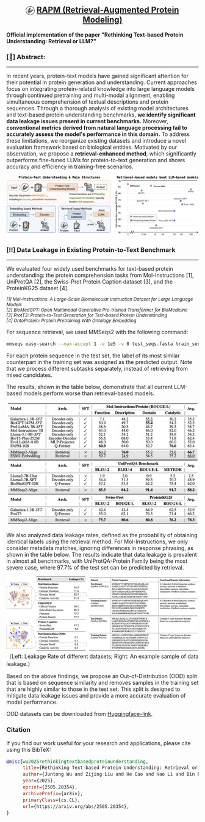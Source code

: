 

<h2 align="center">
  <img src="figs/protein.png" style="vertical-align:middle; width:23px; height:23px;" />
  <a href=""> RAPM (Retrieval-Augmented Protein Modeling) </a>
</h2>

**Official implementation of the paper "Rethinking Text-based Protein Understanding: Retrieval or LLM?"**


### [📖] Abstract:
---
In recent years, protein-text models have gained significant attention for their potential in protein generation and understanding. Current approaches focus on integrating protein-related knowledge into large language models through continued pretraining and multi-modal alignment, enabling simultaneous comprehension of textual descriptions and protein sequences. 
Through a thorough analysis of existing model architectures and text-based protein understanding benchmarks, **we identify significant data leakage issues present in current benchmarks.** Moreover, **conventional metrics derived from natural language processing fail to accurately assess the model's performance in this domain.** To address these limitations, we reorganize existing datasets and introduce a novel evaluation framework based on biological entities. Motivated by our observation, we propose a **retrieval-enhanced method**, which significantly outperforms fine-tuned LLMs for protein-to-text generation and shows accuracy and efficiency in training-free scenarios.

![alt text](figs/main_fig.png)

### [‼️] Data Leakage in Existing Protein-to-Text Benchmark 
---
We evaluated four widely used benchmarks for text-based protein understanding: the protein comprehension tasks from Mol-Instructions [1], UniProtQA [2], the Swiss-Prot Protein Caption dataset [3], and the ProteinKG25 dataset [4].

<p style="font-style: italic; font-size: smaller;">
[1] Mol-Instructions: A Large-Scale Biomolecular Instruction Dataset for Large Language Models <br>
[2] BioMedGPT: Open Multimodal Generative Pre-trained Transformer for BioMedicine <br>
[3] ProtT3: Protein-to-Text Generation for Text-based Protein Understanding <br>
[4] OntoProtein: Protein Pretraining With Ontology Embedding <br>
</p>

For sequence retrieval, we used MMSeqs2 with the following command:

```sh
mmseqs easy-search --max-accept 1 -e 1e5 -v 0 test_seqs.fasta train_seqs.fasta result.m8 tmp  
```
For each protein sequence in the test set, the label of its most similar counterpart in the training set was assigned as the predicted output. Note that we process different subtasks separately, instead of retrieving from mixed candidates.

The results, shown in the table below, demonstrate that all current LLM-based models perform worse than retrieval-based models.

![alt text](figs/tab1.png)


We also analyzed data leakage rates, defined as the probability of obtaining identical labels using the retrieval method. For Mol-Instructions, we only consider metadata matches, ignoring differences in response phrasing, as shown in the table below. The results indicate that data leakage is prevalent in almost all benchmarks, with UniProtQA-Protein Family being the most severe case, where 97.7% of the test set can be predicted by retrieval.

![alt text](figs/leakage.png)
（Left: Leakage Rate of different datasets; Right: An example sample of data leakage.）


<!-- 基于以上内容，我们提出了 Out-of-Distribution 划分，该划分基于序列相似度，并且剔除掉了训练集中与测试集相似度较高的样本。 -->

Based on the above findings, we propose an Out-of-Distribution (OOD) split that is based on sequence similarity and removes samples in the training set that are highly similar to those in the test set. This split is designed to mitigate data leakage issues and provide a more accurate evaluation of model performance.

OOD datasets can be downloaded from [Huggingface-link](https://huggingface.co/datasets/TimeRune/Mol-Inst-OOD).


### Citation
If you find our work useful for your research and applications, please cite using this BibTeX:
```bibtex
@misc{wu2025rethinkingtextbasedproteinunderstanding,
      title={Rethinking Text-based Protein Understanding: Retrieval or LLM?}, 
      author={Juntong Wu and Zijing Liu and He Cao and Hao Li and Bin Feng and Zishan Shu and Ke Yu and Li Yuan and Yu Li},
      year={2025},
      eprint={2505.20354},
      archivePrefix={arXiv},
      primaryClass={cs.CL},
      url={https://arxiv.org/abs/2505.20354}, 
}
```


